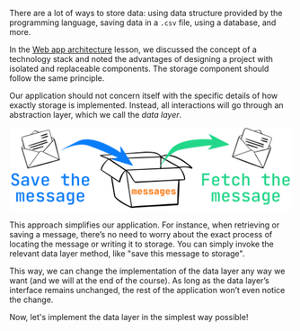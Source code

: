 There are a lot of ways to store data: using data structure provided by the programming language,
saving data in a `.csv` file, using a database, and more.

In the [Web app architecture](course://Introduction/web_app_arch) lesson, we discussed the concept of a technology stack and 
noted the advantages of designing a project with isolated and replaceable components.
The storage component should follow the same principle.

Our application should not concern itself with the specific details of how exactly storage is implemented. 
Instead, all interactions will go through an abstraction layer, which we call the _data layer_.

<div style="text-align: center; max-width: 900px; margin: 0 auto;">
<img src="images/save_fetch_message.png">
</div>

This approach simplifies our application. For instance, when retrieving or saving a message, 
there’s no need to worry about the exact process of locating the message or writing it to storage.
You can simply invoke the relevant data layer method, like "save this message to storage".

This way, we can change the implementation of the data layer any way we want (and we will at the end of the course).
As long as the data layer’s interface remains unchanged, the rest of the application won’t even notice the change.

Now, let's implement the data layer in the simplest way possible!